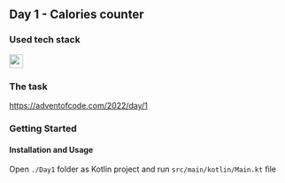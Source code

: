 ## Day 1 - Calories counter

### Used tech stack

<img src="https://img.shields.io/badge/Kotlin-0095D5?&style=for-the-badge&logo=kotlin&logoColor=white" height=25></img>

### The task
https://adventofcode.com/2022/day/1

### Getting Started

#### Installation and Usage
Open `./Day1` folder as Kotlin project and run `src/main/kotlin/Main.kt` file
